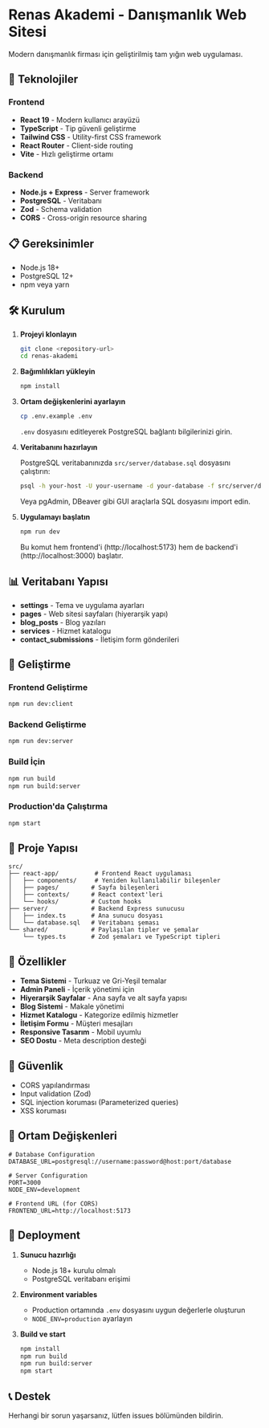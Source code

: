 # Renas Akademi - Danışmanlık Web Sitesi

Modern danışmanlık firması için geliştirilmiş tam yığın web uygulaması.

## 🚀 Teknolojiler

### Frontend
- **React 19** - Modern kullanıcı arayüzü
- **TypeScript** - Tip güvenli geliştirme
- **Tailwind CSS** - Utility-first CSS framework
- **React Router** - Client-side routing
- **Vite** - Hızlı geliştirme ortamı

### Backend
- **Node.js + Express** - Server framework
- **PostgreSQL** - Veritabanı
- **Zod** - Schema validation
- **CORS** - Cross-origin resource sharing

## 📋 Gereksinimler

- Node.js 18+
- PostgreSQL 12+
- npm veya yarn

## 🛠️ Kurulum

1. **Projeyi klonlayın**
   ```bash
   git clone <repository-url>
   cd renas-akademi
   ```

2. **Bağımlılıkları yükleyin**
   ```bash
   npm install
   ```

3. **Ortam değişkenlerini ayarlayın**
   ```bash
   cp .env.example .env
   ```
   `.env` dosyasını editleyerek PostgreSQL bağlantı bilgilerinizi girin.

4. **Veritabanını hazırlayın**
   
   PostgreSQL veritabanınızda `src/server/database.sql` dosyasını çalıştırın:
   ```bash
   psql -h your-host -U your-username -d your-database -f src/server/database.sql
   ```
   
   Veya pgAdmin, DBeaver gibi GUI araçlarla SQL dosyasını import edin.

5. **Uygulamayı başlatın**
   ```bash
   npm run dev
   ```
   
   Bu komut hem frontend'i (http://localhost:5173) hem de backend'i (http://localhost:3000) başlatır.

## 📊 Veritabanı Yapısı

- **settings** - Tema ve uygulama ayarları
- **pages** - Web sitesi sayfaları (hiyerarşik yapı)
- **blog_posts** - Blog yazıları
- **services** - Hizmet katalogu
- **contact_submissions** - İletişim form gönderileri

## 🔧 Geliştirme

### Frontend Geliştirme
```bash
npm run dev:client
```

### Backend Geliştirme
```bash
npm run dev:server
```

### Build İçin
```bash
npm run build
npm run build:server
```

### Production'da Çalıştırma
```bash
npm start
```

## 📁 Proje Yapısı

```
src/
├── react-app/          # Frontend React uygulaması
│   ├── components/     # Yeniden kullanılabilir bileşenler
│   ├── pages/         # Sayfa bileşenleri
│   ├── contexts/      # React context'leri
│   └── hooks/         # Custom hooks
├── server/            # Backend Express sunucusu
│   ├── index.ts       # Ana sunucu dosyası
│   └── database.sql   # Veritabanı şeması
└── shared/            # Paylaşılan tipler ve şemalar
    └── types.ts       # Zod şemaları ve TypeScript tipleri
```

## 🎨 Özellikler

- **Tema Sistemi** - Turkuaz ve Gri-Yeşil temalar
- **Admin Paneli** - İçerik yönetimi için
- **Hiyerarşik Sayfalar** - Ana sayfa ve alt sayfa yapısı
- **Blog Sistemi** - Makale yönetimi
- **Hizmet Katalogu** - Kategorize edilmiş hizmetler
- **İletişim Formu** - Müşteri mesajları
- **Responsive Tasarım** - Mobil uyumlu
- **SEO Dostu** - Meta description desteği

## 🔐 Güvenlik

- CORS yapılandırması
- Input validation (Zod)
- SQL injection koruması (Parameterized queries)
- XSS koruması

## 📝 Ortam Değişkenleri

```env
# Database Configuration
DATABASE_URL=postgresql://username:password@host:port/database

# Server Configuration
PORT=3000
NODE_ENV=development

# Frontend URL (for CORS)
FRONTEND_URL=http://localhost:5173
```

## 🚀 Deployment

1. **Sunucu hazırlığı**
   - Node.js 18+ kurulu olmalı
   - PostgreSQL veritabanı erişimi

2. **Environment variables**
   - Production ortamında `.env` dosyasını uygun değerlerle oluşturun
   - `NODE_ENV=production` ayarlayın

3. **Build ve start**
   ```bash
   npm install
   npm run build
   npm run build:server
   npm start
   ```

## 📞 Destek

Herhangi bir sorun yaşarsanız, lütfen issues bölümünden bildirin.
